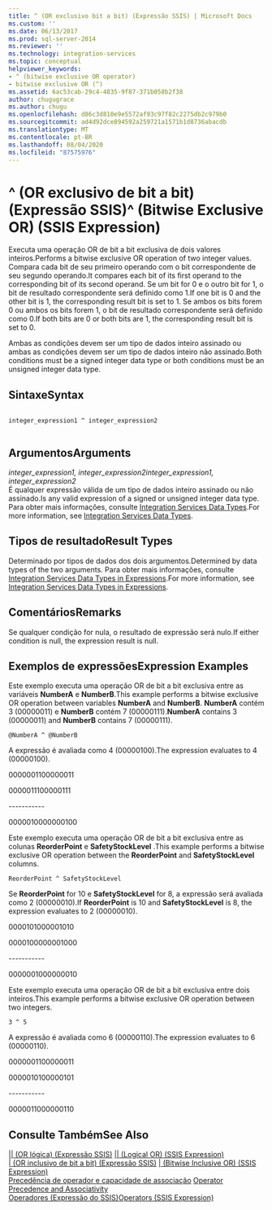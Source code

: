 ```yaml
---
title: ^ (OR exclusivo bit a bit) (Expressão SSIS) | Microsoft Docs
ms.custom: ''
ms.date: 06/13/2017
ms.prod: sql-server-2014
ms.reviewer: ''
ms.technology: integration-services
ms.topic: conceptual
helpviewer_keywords:
- ^ (bitwise exclusive OR operator)
- bitwise exclusive OR (^)
ms.assetid: 6ac53cab-29c4-4835-9f87-371b058b2f38
author: chugugrace
ms.author: chugu
ms.openlocfilehash: d86c3d810e9e5572af93c97f82c2275db2c979b0
ms.sourcegitcommit: ad4d92dce894592a259721a1571b1d8736abacdb
ms.translationtype: MT
ms.contentlocale: pt-BR
ms.lasthandoff: 08/04/2020
ms.locfileid: "87575976"
---
```

# <a name="-bitwise-exclusive-or-ssis-expression"></a><span data-ttu-id="b870b-102">^ (OR exclusivo de bit a bit) (Expressão SSIS)</span><span class="sxs-lookup"><span data-stu-id="b870b-102">^ (Bitwise Exclusive OR) (SSIS Expression)</span></span>
  <span data-ttu-id="b870b-103">Executa uma operação OR de bit a bit exclusiva de dois valores inteiros.</span><span class="sxs-lookup"><span data-stu-id="b870b-103">Performs a bitwise exclusive OR operation of two integer values.</span></span> <span data-ttu-id="b870b-104">Compara cada bit de seu primeiro operando com o bit correspondente de seu segundo operando.</span><span class="sxs-lookup"><span data-stu-id="b870b-104">It compares each bit of its first operand to the corresponding bit of its second operand.</span></span> <span data-ttu-id="b870b-105">Se um bit for 0 e o outro bit for 1, o bit de resultado correspondente será definido como 1.</span><span class="sxs-lookup"><span data-stu-id="b870b-105">If one bit is 0 and the other bit is 1, the corresponding result bit is set to 1.</span></span> <span data-ttu-id="b870b-106">Se ambos os bits forem 0 ou ambos os bits forem 1, o bit de resultado correspondente será definido como 0.</span><span class="sxs-lookup"><span data-stu-id="b870b-106">If both bits are 0 or both bits are 1, the corresponding result bit is set to 0.</span></span>  
  
 <span data-ttu-id="b870b-107">Ambas as condições devem ser um tipo de dados inteiro assinado ou ambas as condições devem ser um tipo de dados inteiro não assinado.</span><span class="sxs-lookup"><span data-stu-id="b870b-107">Both conditions must be a signed integer data type or both conditions must be an unsigned integer data type.</span></span>  
  
## <a name="syntax"></a><span data-ttu-id="b870b-108">Sintaxe</span><span class="sxs-lookup"><span data-stu-id="b870b-108">Syntax</span></span>  
  
```  
  
integer_expression1 ^ integer_expression2  
  
```  
  
## <a name="arguments"></a><span data-ttu-id="b870b-109">Argumentos</span><span class="sxs-lookup"><span data-stu-id="b870b-109">Arguments</span></span>  
 <span data-ttu-id="b870b-110">*integer_expression1, integer_expression2*</span><span class="sxs-lookup"><span data-stu-id="b870b-110">*integer_expression1, integer_expression2*</span></span>  
 <span data-ttu-id="b870b-111">É qualquer expressão válida de um tipo de dados inteiro assinado ou não assinado.</span><span class="sxs-lookup"><span data-stu-id="b870b-111">Is any valid expression of a signed or unsigned integer data type.</span></span> <span data-ttu-id="b870b-112">Para obter mais informações, consulte [Integration Services Data Types](../data-flow/integration-services-data-types.md).</span><span class="sxs-lookup"><span data-stu-id="b870b-112">For more information, see [Integration Services Data Types](../data-flow/integration-services-data-types.md).</span></span>  
  
## <a name="result-types"></a><span data-ttu-id="b870b-113">Tipos de resultado</span><span class="sxs-lookup"><span data-stu-id="b870b-113">Result Types</span></span>  
 <span data-ttu-id="b870b-114">Determinado por tipos de dados dos dois argumentos.</span><span class="sxs-lookup"><span data-stu-id="b870b-114">Determined by data types of the two arguments.</span></span> <span data-ttu-id="b870b-115">Para obter mais informações, consulte [Integration Services Data Types in Expressions](integration-services-data-types-in-expressions.md).</span><span class="sxs-lookup"><span data-stu-id="b870b-115">For more information, see [Integration Services Data Types in Expressions](integration-services-data-types-in-expressions.md).</span></span>  
  
## <a name="remarks"></a><span data-ttu-id="b870b-116">Comentários</span><span class="sxs-lookup"><span data-stu-id="b870b-116">Remarks</span></span>  
 <span data-ttu-id="b870b-117">Se qualquer condição for nula, o resultado de expressão será nulo.</span><span class="sxs-lookup"><span data-stu-id="b870b-117">If either condition is null, the expression result is null.</span></span>  
  
## <a name="expression-examples"></a><span data-ttu-id="b870b-118">Exemplos de expressões</span><span class="sxs-lookup"><span data-stu-id="b870b-118">Expression Examples</span></span>  
 <span data-ttu-id="b870b-119">Este exemplo executa uma operação OR de bit a bit exclusiva entre as variáveis **NumberA** e **NumberB**.</span><span class="sxs-lookup"><span data-stu-id="b870b-119">This example performs a bitwise exclusive OR operation between variables **NumberA** and **NumberB**.</span></span> <span data-ttu-id="b870b-120">**NumberA** contém 3 (00000011) e **NumberB** contém 7 (00000111).</span><span class="sxs-lookup"><span data-stu-id="b870b-120">**NumberA** contains 3 (00000011) and **NumberB** contains 7 (00000111).</span></span>  
  
```  
@NumberA ^ @NumberB  
```  
  
 <span data-ttu-id="b870b-121">A expressão é avaliada como 4 (00000100).</span><span class="sxs-lookup"><span data-stu-id="b870b-121">The expression evaluates to 4 (00000100).</span></span>  
  
 <span data-ttu-id="b870b-122">00000011</span><span class="sxs-lookup"><span data-stu-id="b870b-122">00000011</span></span>  
  
 <span data-ttu-id="b870b-123">00000111</span><span class="sxs-lookup"><span data-stu-id="b870b-123">00000111</span></span>  
  
 ----------\-  
  
 <span data-ttu-id="b870b-124">00000100</span><span class="sxs-lookup"><span data-stu-id="b870b-124">00000100</span></span>  
  
 <span data-ttu-id="b870b-125">Este exemplo executa uma operação OR de bit a bit exclusiva entre as colunas **ReorderPoint** e **SafetyStockLevel** .</span><span class="sxs-lookup"><span data-stu-id="b870b-125">This example performs a bitwise exclusive OR operation between the **ReorderPoint** and **SafetyStockLevel** columns.</span></span>  
  
```  
ReorderPoint ^ SafetyStockLevel  
```  
  
 <span data-ttu-id="b870b-126">Se **ReorderPoint** for 10 e **SafetyStockLevel** for 8, a expressão será avaliada como 2 (00000010).</span><span class="sxs-lookup"><span data-stu-id="b870b-126">If **ReorderPoint** is 10 and **SafetyStockLevel** is 8, the expression evaluates to 2 (00000010).</span></span>  
  
 <span data-ttu-id="b870b-127">00001010</span><span class="sxs-lookup"><span data-stu-id="b870b-127">00001010</span></span>  
  
 <span data-ttu-id="b870b-128">00001000</span><span class="sxs-lookup"><span data-stu-id="b870b-128">00001000</span></span>  
  
 ----------\-  
  
 <span data-ttu-id="b870b-129">00000010</span><span class="sxs-lookup"><span data-stu-id="b870b-129">00000010</span></span>  
  
 <span data-ttu-id="b870b-130">Este exemplo executa uma operação OR de bit a bit exclusiva entre dois inteiros.</span><span class="sxs-lookup"><span data-stu-id="b870b-130">This example performs a bitwise exclusive OR operation between two integers.</span></span>  
  
```  
3 ^ 5   
```  
  
 <span data-ttu-id="b870b-131">A expressão é avaliada como 6 (00000110).</span><span class="sxs-lookup"><span data-stu-id="b870b-131">The expression evaluates to 6 (00000110).</span></span>  
  
 <span data-ttu-id="b870b-132">00000011</span><span class="sxs-lookup"><span data-stu-id="b870b-132">00000011</span></span>  
  
 <span data-ttu-id="b870b-133">00000101</span><span class="sxs-lookup"><span data-stu-id="b870b-133">00000101</span></span>  
  
 ----------\-  
  
 <span data-ttu-id="b870b-134">00000110</span><span class="sxs-lookup"><span data-stu-id="b870b-134">00000110</span></span>  
  
## <a name="see-also"></a><span data-ttu-id="b870b-135">Consulte Também</span><span class="sxs-lookup"><span data-stu-id="b870b-135">See Also</span></span>  
 <span data-ttu-id="b870b-136">[&#124;&#124; &#40;OR lógica&#41; &#40;Expressão SSIS&#41;](logical-or-ssis-expression.md) </span><span class="sxs-lookup"><span data-stu-id="b870b-136">[&#124;&#124; &#40;Logical OR&#41; &#40;SSIS Expression&#41;](logical-or-ssis-expression.md) </span></span>  
 <span data-ttu-id="b870b-137">[&#124; &#40;OR inclusivo de bit a bit&#41; &#40;Expressão SSIS&#41;](bitwise-inclusive-or-ssis-expression.md) </span><span class="sxs-lookup"><span data-stu-id="b870b-137">[&#124; &#40;Bitwise Inclusive OR&#41; &#40;SSIS Expression&#41;](bitwise-inclusive-or-ssis-expression.md) </span></span>  
 <span data-ttu-id="b870b-138">[Precedência de operador e capacidade de associação](operator-precedence-and-associativity.md) </span><span class="sxs-lookup"><span data-stu-id="b870b-138">[Operator Precedence and Associativity](operator-precedence-and-associativity.md) </span></span>  
 [<span data-ttu-id="b870b-139">Operadores &#40;Expressão do SSIS&#41;</span><span class="sxs-lookup"><span data-stu-id="b870b-139">Operators &#40;SSIS Expression&#41;</span></span>](operators-ssis-expression.md)  
  
  
